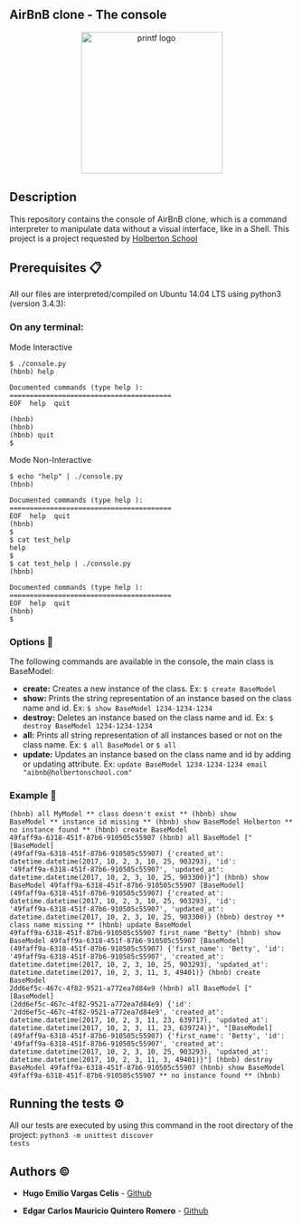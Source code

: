 ## AirBnB clone - The console

<p align="center"><img width="250" src="https://i.ibb.co/fk6gjPW/airbnb.png" alt="printf logo"></a></p>

## Description

This repository contains the console of AirBnB clone, which is a command interpreter to manipulate data without a visual interface, like in a Shell. This project is a project requested by [Holberton School](https://www.holbertonschool.com/)


## Prerequisites 📋

All our files are interpreted/compiled on Ubuntu 14.04 LTS using python3 (version 3.4.3):

### On any terminal:

Mode Interactive

<pre><code>$ ./console.py
(hbnb) help

Documented commands (type help <topic>):
========================================
EOF  help  quit

(hbnb) 
(hbnb) 
(hbnb) quit
$</code></pre>

Mode Non-Interactive

<pre><code>$ echo "help" | ./console.py
(hbnb)

Documented commands (type help <topic>):
========================================
EOF  help  quit
(hbnb) 
$
$ cat test_help
help
$
$ cat test_help | ./console.py
(hbnb)

Documented commands (type help <topic>):
========================================
EOF  help  quit
(hbnb) 
$</code></pre>


### Options :mag_right:

The following commands are available in the console, the main class is BaseModel:
<ul>
  <li>
    <b>create:</b> Creates a new instance of the class. Ex: <code>$ create BaseModel</code>
  </li>
  <li>
    <b>show:</b> Prints the string representation of an instance based on the class name and id. Ex: <code>$ show BaseModel 1234-1234-1234</code>
  </li>
  <li>
    <b>destroy:</b> Deletes an instance based on the class name and id. Ex: <code>$ destroy BaseModel 1234-1234-1234</code>
  </li>
  <li>
    <b>all:</b> Prints all string representation of all instances based or not on the class name. Ex: <code>$ all BaseModel</code> or <code>$ all</code>
  </li>
  <li>
    <b>update:</b> Updates an instance based on the class name and id by adding or updating attribute. Ex: <code>update BaseModel 1234-1234-1234 email "aibnb@holbertonschool.com"</code> 
  </li>
</ul>

### Example :mag_right:
<code><pre>(hbnb) all MyModel
** class doesn't exist **
(hbnb) show BaseModel
** instance id missing **
(hbnb) show BaseModel Holberton
** no instance found **
(hbnb) create BaseModel
49faff9a-6318-451f-87b6-910505c55907
(hbnb) all BaseModel
["[BaseModel] (49faff9a-6318-451f-87b6-910505c55907) {'created_at': datetime.datetime(2017, 10, 2, 3, 10, 25, 903293), 'id': '49faff9a-6318-451f-87b6-910505c55907', 'updated_at': datetime.datetime(2017, 10, 2, 3, 10, 25, 903300)}"]
(hbnb) show BaseModel 49faff9a-6318-451f-87b6-910505c55907
[BaseModel] (49faff9a-6318-451f-87b6-910505c55907) {'created_at': datetime.datetime(2017, 10, 2, 3, 10, 25, 903293), 'id': '49faff9a-6318-451f-87b6-910505c55907', 'updated_at': datetime.datetime(2017, 10, 2, 3, 10, 25, 903300)}
(hbnb) destroy
** class name missing **
(hbnb) update BaseModel 49faff9a-6318-451f-87b6-910505c55907 first_name "Betty"
(hbnb) show BaseModel 49faff9a-6318-451f-87b6-910505c55907
[BaseModel] (49faff9a-6318-451f-87b6-910505c55907) {'first_name': 'Betty', 'id': '49faff9a-6318-451f-87b6-910505c55907', 'created_at': datetime.datetime(2017, 10, 2, 3, 10, 25, 903293), 'updated_at': datetime.datetime(2017, 10, 2, 3, 11, 3, 49401)}
(hbnb) create BaseModel
2dd6ef5c-467c-4f82-9521-a772ea7d84e9
(hbnb) all BaseModel
["[BaseModel] (2dd6ef5c-467c-4f82-9521-a772ea7d84e9) {'id': '2dd6ef5c-467c-4f82-9521-a772ea7d84e9', 'created_at': datetime.datetime(2017, 10, 2, 3, 11, 23, 639717), 'updated_at': datetime.datetime(2017, 10, 2, 3, 11, 23, 639724)}", "[BaseModel] (49faff9a-6318-451f-87b6-910505c55907) {'first_name': 'Betty', 'id': '49faff9a-6318-451f-87b6-910505c55907', 'created_at': datetime.datetime(2017, 10, 2, 3, 10, 25, 903293), 'updated_at': datetime.datetime(2017, 10, 2, 3, 11, 3, 49401)}"]
(hbnb) destroy BaseModel 49faff9a-6318-451f-87b6-910505c55907
(hbnb) show BaseModel 49faff9a-6318-451f-87b6-910505c55907
** no instance found **
(hbnb) </code></pre>


## Running the tests ⚙️
All our tests are executed by using this command in the root directory of the project: <code>python3 -m unittest discover tests</code>


## Authors :copyright:

* **Hugo Emilio Vargas Celis** - [Github](https://github.com/vargas88hugo)

* **Edgar Carlos Mauricio Quintero Romero** - [Github](https://github.com/alzheimeer)

